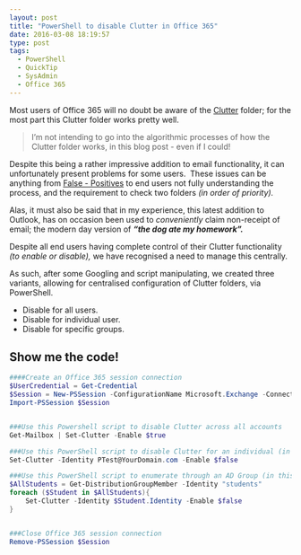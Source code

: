 ```yaml
---
layout: post
title: "PowerShell to disable Clutter in Office 365"
date: 2016-03-08 18:19:57
type: post
tags:
  - PowerShell
  - QuickTip
  - SysAdmin
  - Office 365
---
```


Most users of Office 365 will no doubt be aware of the [Clutter](https://support.office.com/en-us/article/Use-Clutter-to-sort-low-priority-messages-in-Outlook-2016-for-Windows-7b50c5db-7704-4e55-8a1b-dfc7bf1eafa0) folder; for the most part this Clutter folder works pretty well.

> I’m not intending to go into the algorithmic processes of how the Clutter folder works, in this blog post - even if I could!

Despite this being a rather impressive addition to email functionality, it can unfortunately present problems for some users.  These issues can be anything from [False - Positives](http://whatis.techtarget.com/definition/false-positive) to end users not fully understanding the process, and the requirement to check two folders _(in order of priority)._

Alas, it must also be said that in my experience, this latest addition to Outlook, has on occasion been used to _conveniently_ claim non-receipt of email; the modern day version of _**“the dog ate my homework”.**_

Despite all end users having complete control of their Clutter functionality _(to enable or disable),_ we have recognised a need to manage this centrally.

As such, after some Googling and script manipulating, we created three variants, allowing for centralised configuration of Clutter folders, via PowerShell.

- Disable for all users.
- Disable for individual user.
- Disable for specific groups.

## Show me the code!

```PowerShell
####Create an Office 365 session connection
$UserCredential = Get-Credential
$Session = New-PSSession -ConfigurationName Microsoft.Exchange -ConnectionUri https://outlook.office365.com/powershell-liveid/ -Credential $UserCredential -Authentication Basic -AllowRedirection
Import-PSSession $Session


###Use this Powershell script to disable Clutter across all accounts
Get-Mailbox | Set-Clutter -Enable $true

###Use this PowerShell script to disable Clutter for an individual (in this example "PTest")
Set-Clutter -Identity PTest@YourDomain.com -Enable $false

###Use this PowerShell script to enumerate through an AD Group (in this example "Students")
$AllStudents = Get-DistributionGroupMember -Identity "students"
foreach ($Student in $AllStudents){
    Set-Clutter -Identity $Student.Identity -Enable $false
}


###Close Office 365 session connection
Remove-PSSession $Session
```
